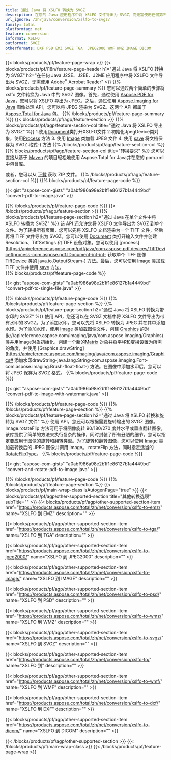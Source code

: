 ```yaml
---
title: 通过 Java 将 XSLFO 转换为 SVGZ
description: 在您的 Java 应用程序中将 XSLFO 文件导出为 SVGZ，而无需使用任何第三方应用程序
url_ignore: /zh/java/conversion/xslfo-to-svgz/
family: total
platformtag: net
feature: conversion
informat: XSLFO
outformat: SVGZ
otherformats: DXF PSD EMZ SVGZ TGA  JPEG2000 WMF WMZ IMAGE DICOM
---
```

{{< blocks/products/pf/feature-page-wrap >}}
{{< blocks/products/pf/i18n/feature-page-header h1="通过 Java 将 XSLFO 转换为 SVGZ" h2="在任何 Java J2SE、J2EE、J2ME 应用程序中将 XSLFO 文件导出为 SVGZ，无需使用 Adobe<sup>&reg;</sup> Acrobat Reader" >}}
{{% blocks/products/pf/feature-page-summary %}}
您可以通过两个简单的步骤将 xslfo 文件转换为 Java 中的 SVGZ 图像。首先，通过使用 [Aspose.PDF for Java](https://products.aspose.com/pdf/java/)，您可以将 XSLFO 导出为 JPEG。之后，通过使用 [Aspose.Imaging for Java](https://products.aspose.com/imaging/java/) 图像处理 API，您可以将 JPEG 渲染为 SVGZ。这两个 API 都属于 [Aspose.Total for Java](https://products.aspose.com/total/java/) 包。
{{% /blocks/products/pf/feature-page-summary  %}}
{{< blocks/products/pf/agp/feature-section >}}
{{% blocks/products/pf/agp/feature-section-col title="通过 Java 将 XSLFO 导出为 SVGZ" %}}
1.使用[Document](https://apireference.aspose.com/pdf/java/com.aspose.pdf/Document)类打开XSLFO文件
2.初始化JpegDevice类对象，使用[Process](https://apireference.aspose.com/pdf/java/com.aspose.pdf.devices/JpegDevice#process-com.aspose.pdf.Page-java.io.OutputStream-) 方法
3. 使用 [Image](https://apireference.aspose.com/imaging/java/com.aspose.imaging/Image) 类加载 JPEG 文件
4. 使用 [save](https://apireference.aspose.com/imaging/java/com.aspose.imaging/Image#save-java.lang.String-com.aspose.imaging.ImageOptionsBase) 将文档保存为 SVGZ 格式-) 方法
{{% /blocks/products/pf/agp/feature-section-col %}}
{{% blocks/products/pf/agp/feature-section-col title="转换要求" %}}
您可以直接从基于 [Maven](https://repository.aspose.com/webapp/#/artifacts/browse/tree/General/repo/com/aspose/aspose-total) 的项目轻松地使用 Aspose.Total for Java并在您的 pom.xml 中包含库。

或者，您可以从 [下载](https://downloads.aspose.com/total/java) 获取 ZIP 文件。
{{% /blocks/products/pf/agp/feature-section-col %}}
{{% blocks/products/pf/feature-page-code %}}

{{< gist "aspose-com-gists" "a0abf986a98e2b1f1e86127b1a4449bd" "convert-pdf-to-image.java" >}}


{{% /blocks/products/pf/feature-page-code %}}
{{< /blocks/products/pf/agp/feature-section >}}
{{% blocks/products/pf/feature-page-section  h2="通过 Java 在单个文件中将 XSLFO 转换为 SVGZ" %}}
该 API 还允许您将 XSLFO 文件导出为 SVGZ 到单个文件。为了转换所有页面，您可以先将 XSLFO 文档渲染为一个 TIFF 文件，然后再将 TIFF 文件导出为 SVGZ。您可以使用 [Document](https://apireference.aspose.com/pdf/java/com.aspose.pdf/Document) 类打开输入文件并创建 Resolution、TiffSettings 和 TIFF 设备对象。您可以使用 [process](https://apireference.aspose.com/pdf/java/com.aspose.pdf.devices/TiffDevice#process-com.aspose.pdf.IDocument-int-int- 获取单个 TIFF 图像[TiffDevice](https://apireference.aspose.com/pdf/java/com.aspose.pdf.devices/TiffDevice) 类的 java.io.OutputStream-) 方法。最后，您可以使用 [Image](https://apireference.aspose.com/imaging/java/com.aspose.imaging/Image) 类加载 TIFF 文件并使用 [save](https://apireference.aspose.com/imaging/java/com.aspose.imaging/Image#save-java.lang.String-com.aspose.imaging.ImageOptionsBase-) 方法。  
{{% blocks/products/pf/feature-page-code %}}

{{< gist "aspose-com-gists" "a0abf986a98e2b1f1e86127b1a4449bd" "convert-pdf-to-single-file.java" >}}

{{% /blocks/products/pf/feature-page-code  %}}
{{% /blocks/products/pf/feature-page-section %}}
{{% blocks/products/pf/feature-page-section  h2="通过 Java 将 XSLFO 转换为带水印的 SVGZ" %}}
使用 API，您还可以在 SVGZ 文档中将 XSLFO 文件导出为带有水印的 SVGZ。为了添加水印，您可以先将 XSLFO 转换为 JPEG 并在其中添加水印。为了添加水印，使用 [Image](https://apireference.aspose.com/imaging/java/com.aspose.imaging/Image) 类加载图像文件，创建 [Graphics](https) 的对象://apireference.aspose.com/imaging/java/com.aspose.imaging/Graphics)类并用Image对象初始化，创建一个新的[Matrix](https://apireference.aspose.com/imaging/java/com.aspose.imaging/Matrix) 对象并将平移和变换设置为所需的角度，并使用 [Graphics.drawString](https://apireference.aspose.com/imaging/java/com.aspose.imaging/Graphics# 添加水印drawString-java.lang.String-com.aspose.imaging.Font-com.aspose.imaging.Brush-float-float-) 方法。在图像中添加水印后，您可以将 JPEG 保存为 SVGZ 格式。 
{{% blocks/products/pf/feature-page-code %}}

{{< gist "aspose-com-gists" "a0abf986a98e2b1f1e86127b1a4449bd" "convert-pdf-to-image-with-watermark.java" >}}

{{% /blocks/products/pf/feature-page-code  %}}
{{% /blocks/products/pf/feature-page-section %}}
{{% blocks/products/pf/feature-page-section  h2="通过 Java 将 XSLFO 转换和旋转为 SVGZ 文件" %}}
使用 API，您还可以根据需要旋转输出的 SVGZ 图像。 Image.rotateFlip 方法可用于将图像旋转 90/180/270 度并水平或垂直翻转图像。该库提供了简单的方法来执行复杂的操作，同时封装了所有丑陋的细节。您可以指定要应用于图像的旋转和翻转类型。为了旋转和翻转图像，您可以使用 [Image](https://apireference.aspose.com/imaging/java/com.aspose.imaging/Image) 类加载转换后的 JPEG 图像并调用 Image。 rotateFlip 方法，同时指定适当的 [RotateFlipType](https://apireference.aspose.com/imaging/java/com.aspose.imaging/RotateFlipType)。 
{{% blocks/products/pf/feature-page-code %}}

{{< gist "aspose-com-gists" "a0abf986a98e2b1f1e86127b1a4449bd" "convert-and-rotate-pdf-to-image.java" >}}

{{% /blocks/products/pf/feature-page-code  %}}
{{% /blocks/products/pf/feature-page-section %}}
{{< blocks/products/pf/main-wrap-class isAutogenPage="true" >}}
{{< blocks/products/pf/agp/other-supported-section title="其他转换选项" subTitle="" >}}
{{< blocks/products/pf/agp/other-supported-section-item href="https://products.aspose.com/total/zh/net/conversion/xslfo-to-emz/" name="XSLFO 到 EMZ" description="" >}}

{{< blocks/products/pf/agp/other-supported-section-item href="https://products.aspose.com/total/zh/net/conversion/xslfo-to-tga/" name="XSLFO 到 TGA" description="" >}}

{{< blocks/products/pf/agp/other-supported-section-item href="https://products.aspose.com/total/zh/net/conversion/xslfo-to-jpeg2000/" name="XSLFO 到 JPEG2000" description="" >}}

{{< blocks/products/pf/agp/other-supported-section-item href="https://products.aspose.com/total/zh/net/conversion/xslfo-to-image/" name="XSLFO 到 IMAGE" description="" >}}

{{< blocks/products/pf/agp/other-supported-section-item href="https://products.aspose.com/total/zh/net/conversion/xslfo-to-psd/" name="XSLFO 到 PSD" description="" >}}

{{< blocks/products/pf/agp/other-supported-section-item href="https://products.aspose.com/total/zh/net/conversion/xslfo-to-wmz/" name="XSLFO 到 WMZ" description="" >}}

{{< blocks/products/pf/agp/other-supported-section-item href="https://products.aspose.com/total/zh/net/conversion/xslfo-to-svgz/" name="XSLFO 到 SVGZ" description="" >}}

{{< blocks/products/pf/agp/other-supported-section-item href="https://products.aspose.com/total/zh/net/conversion/xslfo-to/" name="XSLFO 到" description="" >}}

{{< blocks/products/pf/agp/other-supported-section-item href="https://products.aspose.com/total/zh/net/conversion/xslfo-to-wmf/" name="XSLFO 到 WMF" description="" >}}

{{< blocks/products/pf/agp/other-supported-section-item href="https://products.aspose.com/total/zh/net/conversion/xslfo-to-dxf/" name="XSLFO 到 DXF" description="" >}}

{{< blocks/products/pf/agp/other-supported-section-item href="https://products.aspose.com/total/zh/net/conversion/xslfo-to-dicom/" name="XSLFO 到 DICOM" description="" >}}


{{< /blocks/products/pf/agp/other-supported-section >}}
{{< /blocks/products/pf/main-wrap-class >}}
{{< /blocks/products/pf/feature-page-wrap >}}